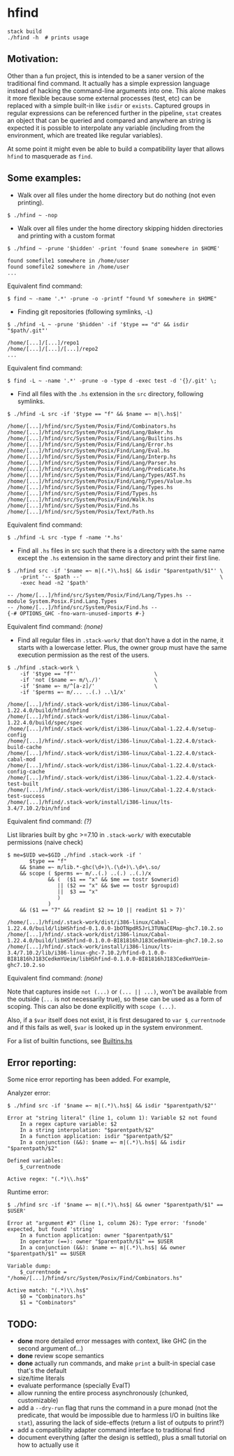 hfind
=====
```
stack build
./hfind -h  # prints usage
```

Motivation:
-----------

Other than a fun project, this is intended to be a saner version of the
traditional find command. It actually has a simple expression language instead
of hacking the command-line arguments into one. This alone makes it more
flexible because some external processes (test, etc) can be replaced with a
simple built-in like `isdir` or `exists`. Captured groups in regular
expressions can be referenced further in the pipeline, `stat` creates an
object that can be queried and compared and anywhere an string is expected
it is possible to interpolate any variable (including from the environment,
which are treated like regular variables).

At some point it might even be able to build a compatibility layer that allows
`hfind` to masquerade as `find`.


Some examples:
--------------

- Walk over all files under the home directory but do nothing (not even printing).
```
$ ./hfind ~ -nop
```

- Walk over all files under the home directory skipping hidden directories and
  printing with a custom format
```
$ ./hfind ~ -prune '$hidden' -print 'found $name somewhere in $HOME'

found somefile1 somewhere in /home/user
found somefile2 somewhere in /home/user
...
```

Equivalent find command:
```
$ find ~ -name '.*' -prune -o -printf "found %f somewhere in $HOME"
```

- Finding git repositories (following symlinks, `-L`)
```
$ ./hfind -L ~ -prune '$hidden' -if '$type == "d" && isdir "$path/.git"'

/home/[...]/[...]/repo1
/home/[...]/[...]/[...]/repo2
...
```

Equivalent find command:
```
$ find -L ~ -name '.*' -prune -o -type d -exec test -d '{}/.git' \;
```

- Find all files with the `.hs` extension in the `src` directory, following symlinks.
```
$ ./hfind -L src -if '$type == "f" && $name =~ m|\.hs$|'

/home/[...]/hfind/src/System/Posix/Find/Combinators.hs
/home/[...]/hfind/src/System/Posix/Find/Lang/Baker.hs
/home/[...]/hfind/src/System/Posix/Find/Lang/Builtins.hs
/home/[...]/hfind/src/System/Posix/Find/Lang/Error.hs
/home/[...]/hfind/src/System/Posix/Find/Lang/Eval.hs
/home/[...]/hfind/src/System/Posix/Find/Lang/Interp.hs
/home/[...]/hfind/src/System/Posix/Find/Lang/Parser.hs
/home/[...]/hfind/src/System/Posix/Find/Lang/Predicate.hs
/home/[...]/hfind/src/System/Posix/Find/Lang/Types/AST.hs
/home/[...]/hfind/src/System/Posix/Find/Lang/Types/Value.hs
/home/[...]/hfind/src/System/Posix/Find/Lang/Types.hs
/home/[...]/hfind/src/System/Posix/Find/Types.hs
/home/[...]/hfind/src/System/Posix/Find/Walk.hs
/home/[...]/hfind/src/System/Posix/Find.hs
/home/[...]/hfind/src/System/Posix/Text/Path.hs
```

Equivalent find command:
```
$ ./hfind -L src -type f -name '*.hs'
```

- Find all `.hs` files in src such that there is a directory with the same name
except the `.hs` extension in the same directory and print their first line.
```
$ ./hfind src -if '$name =~ m|(.*)\.hs$| && isdir "$parentpath/$1"' \
    -print '-- $path --'                                            \
    -exec head -n2 '$path'

-- /home/[...]/hfind/src/System/Posix/Find/Lang/Types.hs --
module System.Posix.Find.Lang.Types
-- /home/[...]/hfind/src/System/Posix/Find.hs --
{-# OPTIONS_GHC -fno-warn-unused-imports #-}
```

Equivalent find command: *(none)*


- Find all regular files in `.stack-work/` that don't have a dot in the name,
  it starts with a lowercase letter. Plus, the owner group must have the same
  execution permission as the rest of the users.

```
$ ./hfind .stack-work \
    -if '$type == "f"'                         \
    -if 'not ($name =~ m/\./)'                 \
    -if '$name =~ m/^[a-z]/'                   \
    -if '$perms =~ m/... ..(.) ..\1/x'

/home/[...]/hfind/.stack-work/dist/i386-linux/Cabal-1.22.4.0/build/hfind/hfind
/home/[...]/hfind/.stack-work/dist/i386-linux/Cabal-1.22.4.0/build/spec/spec
/home/[...]/hfind/.stack-work/dist/i386-linux/Cabal-1.22.4.0/setup-config
/home/[...]/hfind/.stack-work/dist/i386-linux/Cabal-1.22.4.0/stack-build-cache
/home/[...]/hfind/.stack-work/dist/i386-linux/Cabal-1.22.4.0/stack-cabal-mod
/home/[...]/hfind/.stack-work/dist/i386-linux/Cabal-1.22.4.0/stack-config-cache
/home/[...]/hfind/.stack-work/dist/i386-linux/Cabal-1.22.4.0/stack-test-built
/home/[...]/hfind/.stack-work/dist/i386-linux/Cabal-1.22.4.0/stack-test-success
/home/[...]/hfind/.stack-work/install/i386-linux/lts-3.4/7.10.2/bin/hfind
```

Equivalent find command: *(?)*

List libraries built by ghc >=7.10 in `.stack-work/` with executable permissions
(naive check)
```
$ me=$UID we=$GID ./hfind .stack-work -if '
       $type == "f"
    && $name =~ m/lib.*-ghc(\d+)\.(\d+)\.\d+\.so/
    && scope ( $perms =~ m/..(.) ..(.) ..(.)/x
             && (  ($1 == "x" && $me == tostr $ownerid)
                || ($2 == "x" && $we == tostr $groupid)
                ||  $3 == "x"
                )
             )
    && ($1 == "7" && readint $2 >= 10 || readint $1 > 7)'

/home/[...]/hfind/.stack-work/dist/i386-linux/Cabal-1.22.4.0/build/libHShfind-0.1.0.0-1bOTNpdR5JrL3TUNaCEMap-ghc7.10.2.so
/home/[...]/hfind/.stack-work/dist/i386-linux/Cabal-1.22.4.0/build/libHShfind-0.1.0.0-BI81816hJ183CedkmYUeim-ghc7.10.2.so
/home/[...]/hfind/.stack-work/install/i386-linux/lts-3.4/7.10.2/lib/i386-linux-ghc-7.10.2/hfind-0.1.0.0-BI81816hJ183CedkmYUeim/libHShfind-0.1.0.0-BI81816hJ183CedkmYUeim-ghc7.10.2.so
```

Equivalent find command: *(none)*

Note that captures inside `not (...)` or `(... || ...)`, won't be available
from the outside (`...` is not necessarily true), so these can be used as a
form of scoping. This can also be done explicitly with `scope (...)`.

Also, if a `$var` itself does not exist, it is first desugared to `var $_currentnode`
and if this fails as well, `$var` is looked up in the system environment.

For a list of builtin functions, see [Builtins.hs](src/System/Posix/Find/Lang/Builtins.hs)


Error reporting:
----------------

Some nice error reporting has been added. For example,

Analyzer error:
```
$ ./hfind src -if '$name =~ m|(.*)\.hs$| && isdir "$parentpath/$2"'

Error at "string literal" (line 1, column 1): Variable $2 not found
    In a regex capture variable: $2
    In a string interpolation: "$parentpath/$2"
    In a function application: isdir "$parentpath/$2"
    In a conjunction (&&): $name =~ m|(.*)\.hs$| && isdir "$parentpath/$2"

Defined variables:
    $_currentnode

Active regex: "(.*)\\.hs$"
```

Runtime error:
```
$ ./hfind src -if '$name =~ m|(.*)\.hs$| && owner "$parentpath/$1" == $USER'

Error at "argument #3" (line 1, column 26): Type error: 'fsnode' expected, but found 'string'
    In a function application: owner "$parentpath/$1"
    In operator (==): owner "$parentpath/$1" == $USER
    In a conjunction (&&): $name =~ m|(.*)\.hs$| && owner "$parentpath/$1" == $USER

Variable dump:
    $_currentnode = "/home/[...]/hfind/src/System/Posix/Find/Combinators.hs"

Active match: "(.*)\\.hs$"
    $0 = "Combinators.hs"
    $1 = "Combinators"
```


TODO:
-----

- **done** more detailed error messages with context, like GHC (in the second argument of...)
- **done** review scope semantics
- **done** actually run commands, and make `print` a built-in special case that's the default
- size/time literals
- evaluate performance (specially EvalT)
- allow running the entire process asynchronously (chunked, customizable)
- add a `--dry-run` flag that runs the command in a pure monad (not the
  predicate, that would be impossible due to harmless I/O in builtins like
  `stat`), assuring the lack of side-effects (return a list of outputs to
  print?)
- add a compatibility adapter command interface to traditional find
- document everything (after the design is settled), plus a small tutorial on
  how to actually use it
